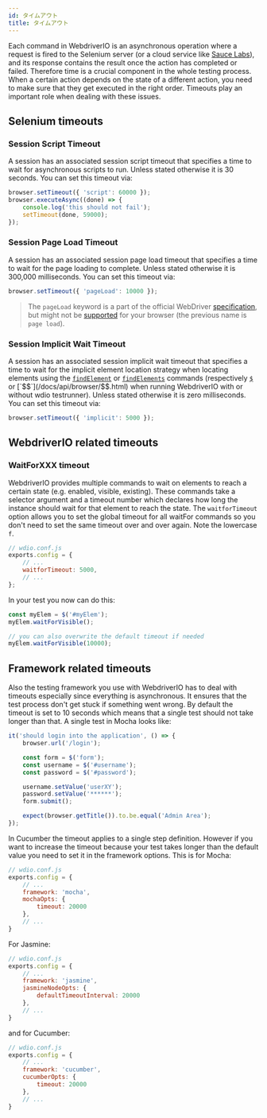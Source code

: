 ```yaml
---
id: タイムアウト
title: タイムアウト
---
```


Each command in WebdriverIO is an asynchronous operation where a request is fired to the Selenium server (or a cloud service like [Sauce Labs](https://saucelabs.com/)), and its response contains the result once the action has completed or failed. Therefore time is a crucial component in the whole testing process. When a certain action depends on the state of a different action, you need to make sure that they get executed in the right order. Timeouts play an important role when dealing with these issues.

## Selenium timeouts

### Session Script Timeout

A session has an associated session script timeout that specifies a time to wait for asynchronous scripts to run. Unless stated otherwise it is 30 seconds. You can set this timeout via:

```js
browser.setTimeout({ 'script': 60000 });
browser.executeAsync((done) => {
    console.log('this should not fail');
    setTimeout(done, 59000);
});
```

### Session Page Load Timeout

A session has an associated session page load timeout that specifies a time to wait for the page loading to complete. Unless stated otherwise it is 300,000 milliseconds. You can set this timeout via:

```js
browser.setTimeout({ 'pageLoad': 10000 });
```

> The `pageLoad` keyword is a part of the official WebDriver [specification](https://www.w3.org/TR/webdriver/#set-timeouts), but might not be [supported](https://github.com/seleniumhq/selenium-google-code-issue-archive/issues/687) for your browser (the previous name is `page load`).

### Session Implicit Wait Timeout

A session has an associated session implicit wait timeout that specifies a time to wait for the implicit element location strategy when locating elements using the [`findElement`](/docs/api/webdriver.html#findelement) or [`findElements`](/docs/api/webdriver.html#findelements) commands (respectively [`$`](/docs/api/browser/$.html) or [`$$`](/docs/api/browser/$$.html) when running WebdriverIO with or without wdio testrunner). Unless stated otherwise it is zero milliseconds. You can set this timeout via:

```js
browser.setTimeout({ 'implicit': 5000 });
```

## WebdriverIO related timeouts

### WaitForXXX timeout

WebdriverIO provides multiple commands to wait on elements to reach a certain state (e.g. enabled, visible, existing). These commands take a selector argument and a timeout number which declares how long the instance should wait for that element to reach the state. The `waitforTimeout` option allows you to set the global timeout for all waitFor commands so you don't need to set the same timeout over and over again. Note the lowercase `f`.

```js
// wdio.conf.js
exports.config = {
    // ...
    waitforTimeout: 5000,
    // ...
};
```

In your test you now can do this:

```js
const myElem = $('#myElem');
myElem.waitForVisible();

// you can also overwrite the default timeout if needed
myElem.waitForVisible(10000);
```

## Framework related timeouts

Also the testing framework you use with WebdriverIO has to deal with timeouts especially since everything is asynchronous. It ensures that the test process don't get stuck if something went wrong. By default the timeout is set to 10 seconds which means that a single test should not take longer than that. A single test in Mocha looks like:

```js
it('should login into the application', () => {
    browser.url('/login');

    const form = $('form');
    const username = $('#username');
    const password = $('#password');

    username.setValue('userXY');
    password.setValue('******');
    form.submit();

    expect(browser.getTitle()).to.be.equal('Admin Area');
});
```

In Cucumber the timeout applies to a single step definition. However if you want to increase the timeout because your test takes longer than the default value you need to set it in the framework options. This is for Mocha:

```js
// wdio.conf.js
exports.config = {
    // ...
    framework: 'mocha',
    mochaOpts: {
        timeout: 20000
    },
    // ...
}
```

For Jasmine:

```js
// wdio.conf.js
exports.config = {
    // ...
    framework: 'jasmine',
    jasmineNodeOpts: {
        defaultTimeoutInterval: 20000
    },
    // ...
}
```

and for Cucumber:

```js
// wdio.conf.js
exports.config = {
    // ...
    framework: 'cucumber',
    cucumberOpts: {
        timeout: 20000
    },
    // ...
}
```